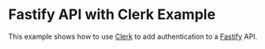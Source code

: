 # Fastify API with Clerk Example

This example shows how to use [Clerk](https://clerk.dev) to add authentication to a [Fastify](https://www.fastify.io/) API.
